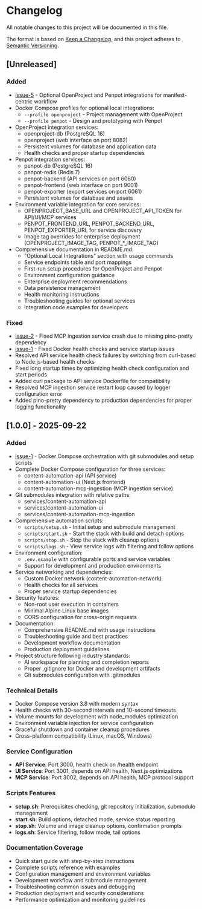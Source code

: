 # Changelog

All notable changes to this project will be documented in this file.

The format is based on [Keep a Changelog](https://keepachangelog.com/en/1.0.0/),
and this project adheres to [Semantic Versioning](https://semver.org/spec/v2.0.0.html).

## [Unreleased]

### Added
- [issue-5](https://github.com/leeray75/content-automation-stack/issues/5) - Optional OpenProject and Penpot integrations for manifest-centric workflow
- Docker Compose profiles for optional local integrations:
  - `--profile openproject` - Project management with OpenProject
  - `--profile penpot` - Design and prototyping with Penpot
- OpenProject integration services:
  - openproject-db (PostgreSQL 16)
  - openproject (web interface on port 8082)
  - Persistent volumes for database and application data
  - Health checks and proper startup dependencies
- Penpot integration services:
  - penpot-db (PostgreSQL 16)
  - penpot-redis (Redis 7)
  - penpot-backend (API services on port 6060)
  - penpot-frontend (web interface on port 9001)
  - penpot-exporter (export services on port 6061)
  - Persistent volumes for database and assets
- Environment variable integration for core services:
  - OPENPROJECT_BASE_URL and OPENPROJECT_API_TOKEN for API/UI/MCP services
  - PENPOT_FRONTEND_URL, PENPOT_BACKEND_URL, PENPOT_EXPORTER_URL for service discovery
  - Image tag overrides for enterprise deployment (OPENPROJECT_IMAGE_TAG, PENPOT_*_IMAGE_TAG)
- Comprehensive documentation in README.md:
  - "Optional Local Integrations" section with usage commands
  - Service endpoints table and port mappings
  - First-run setup procedures for OpenProject and Penpot
  - Environment configuration guidance
  - Enterprise deployment recommendations
  - Data persistence management
  - Health monitoring instructions
  - Troubleshooting guides for optional services
  - Integration code examples for developers

### Fixed
- [issue-2](https://github.com/leeray75/content-automation-stack/issues/2) - Fixed MCP ingestion service crash due to missing pino-pretty dependency
- [issue-1](https://github.com/leeray75/content-automation-stack/issues/1) - Fixed Docker health checks and service startup issues
- Resolved API service health check failures by switching from curl-based to Node.js-based health checks
- Fixed long startup times by optimizing health check configuration and start periods
- Added curl package to API service Dockerfile for compatibility
- Resolved MCP ingestion service restart loop caused by logger configuration error
- Added pino-pretty dependency to production dependencies for proper logging functionality

## [1.0.0] - 2025-09-22
### Added
- [issue-1](https://github.com/leeray75/content-automation-stack/issues/1) - Docker Compose orchestration with git submodules and setup scripts
- Complete Docker Compose configuration for three services:
  - content-automation-api (API service)
  - content-automation-ui (Next.js frontend)
  - content-automation-mcp-ingestion (MCP ingestion service)
- Git submodules integration with relative paths:
  - services/content-automation-api
  - services/content-automation-ui
  - services/content-automation-mcp-ingestion
- Comprehensive automation scripts:
  - `scripts/setup.sh` - Initial setup and submodule management
  - `scripts/start.sh` - Start the stack with build and detach options
  - `scripts/stop.sh` - Stop the stack with cleanup options
  - `scripts/logs.sh` - View service logs with filtering and follow options
- Environment configuration:
  - `.env.example` with configurable ports and service variables
  - Support for development and production environments
- Service networking and dependencies:
  - Custom Docker network (content-automation-network)
  - Health checks for all services
  - Proper service startup dependencies
- Security features:
  - Non-root user execution in containers
  - Minimal Alpine Linux base images
  - CORS configuration for cross-origin requests
- Documentation:
  - Comprehensive README.md with usage instructions
  - Troubleshooting guide and best practices
  - Development workflow documentation
  - Production deployment guidelines
- Project structure following industry standards:
  - AI workspace for planning and completion reports
  - Proper .gitignore for Docker and development artifacts
  - Git submodules configuration with .gitmodules

### Technical Details
- Docker Compose version 3.8 with modern syntax
- Health checks with 30-second intervals and 10-second timeouts
- Volume mounts for development with node_modules optimization
- Environment variable injection for service configuration
- Graceful shutdown and container cleanup procedures
- Cross-platform compatibility (Linux, macOS, Windows)

### Service Configuration
- **API Service**: Port 3000, health check on /health endpoint
- **UI Service**: Port 3001, depends on API health, Next.js optimizations
- **MCP Service**: Port 3002, depends on API health, MCP protocol support

### Scripts Features
- **setup.sh**: Prerequisites checking, git repository initialization, submodule management
- **start.sh**: Build options, detached mode, service status reporting
- **stop.sh**: Volume and image cleanup options, confirmation prompts
- **logs.sh**: Service filtering, follow mode, tail options

### Documentation Coverage
- Quick start guide with step-by-step instructions
- Complete scripts reference with examples
- Configuration management and environment variables
- Development workflow and submodule management
- Troubleshooting common issues and debugging
- Production deployment and security considerations
- Performance optimization and monitoring guidelines
